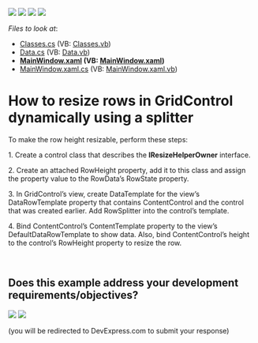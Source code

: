 <!-- default badges list -->
![](https://img.shields.io/endpoint?url=https://codecentral.devexpress.com/api/v1/VersionRange/128652613/21.1.5%2B)
[![](https://img.shields.io/badge/Open_in_DevExpress_Support_Center-FF7200?style=flat-square&logo=DevExpress&logoColor=white)](https://supportcenter.devexpress.com/ticket/details/T157516)
[![](https://img.shields.io/badge/📖_How_to_use_DevExpress_Examples-e9f6fc?style=flat-square)](https://docs.devexpress.com/GeneralInformation/403183)
[![](https://img.shields.io/badge/💬_Leave_Feedback-feecdd?style=flat-square)](#does-this-example-address-your-development-requirementsobjectives)
<!-- default badges end -->
<!-- default file list -->
*Files to look at*:

* [Classes.cs](./CS/PersistentRowState/Classes.cs) (VB: [Classes.vb](./VB/PersistentRowState/Classes.vb))
* [Data.cs](./CS/PersistentRowState/Data.cs) (VB: [Data.vb](./VB/PersistentRowState/Data.vb))
* **[MainWindow.xaml](./CS/PersistentRowState/MainWindow.xaml) (VB: [MainWindow.xaml](./VB/PersistentRowState/MainWindow.xaml))**
* [MainWindow.xaml.cs](./CS/PersistentRowState/MainWindow.xaml.cs) (VB: [MainWindow.xaml.vb](./VB/PersistentRowState/MainWindow.xaml.vb))
<!-- default file list end -->
# How to resize rows in GridControl dynamically using a splitter


<p>To make the row height resizable, perform these steps:</p>
<p>1. Create a control class that describes the <strong>IResizeHelperOwner</strong> interface.</p>
<p>2. Create an attached RowHeight property, add it to this class and assign the property value to the RowData’s RowState property.</p>
<p>3. In GridControl’s view, create DataTemplate for the view’s DataRowTemplate property that contains ContentControl and the control that was created earlier. Add RowSplitter into the control’s template.</p>
<p>4. Bind ContentControl’s ContentTemplate property to the view’s DefaultDataRowTemplate to show data. Also, bind ContentControl’s height to the control’s RowHeight property to resize the row.</p>

<br/>


<!-- feedback -->
## Does this example address your development requirements/objectives?

[<img src="https://www.devexpress.com/support/examples/i/yes-button.svg"/>](https://www.devexpress.com/support/examples/survey.xml?utm_source=github&utm_campaign=how-to-resize-rows-in-gridcontrol-dynamically-using-a-splitter-t157516&~~~was_helpful=yes) [<img src="https://www.devexpress.com/support/examples/i/no-button.svg"/>](https://www.devexpress.com/support/examples/survey.xml?utm_source=github&utm_campaign=how-to-resize-rows-in-gridcontrol-dynamically-using-a-splitter-t157516&~~~was_helpful=no)

(you will be redirected to DevExpress.com to submit your response)
<!-- feedback end -->
